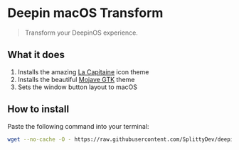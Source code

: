 # Deepin macOS Transform
> Transform your DeepinOS experience.

## What it does
1. Installs the amazing [La Capitaine] icon theme
2. Installs the beautiful [Mojave GTK] theme
3. Sets the window button layout to macOS

## How to install

Paste the following command into your terminal:

```bash
wget --no-cache -O - https://raw.githubusercontent.com/SplittyDev/deepin-macos-transform/master/install.sh | bash
```


[La Capitaine]: https://github.com/keeferrourke/la-capitaine-icon-theme
[Mojave GTK]: https://github.com/vinceliuice/Mojave-gtk-theme
